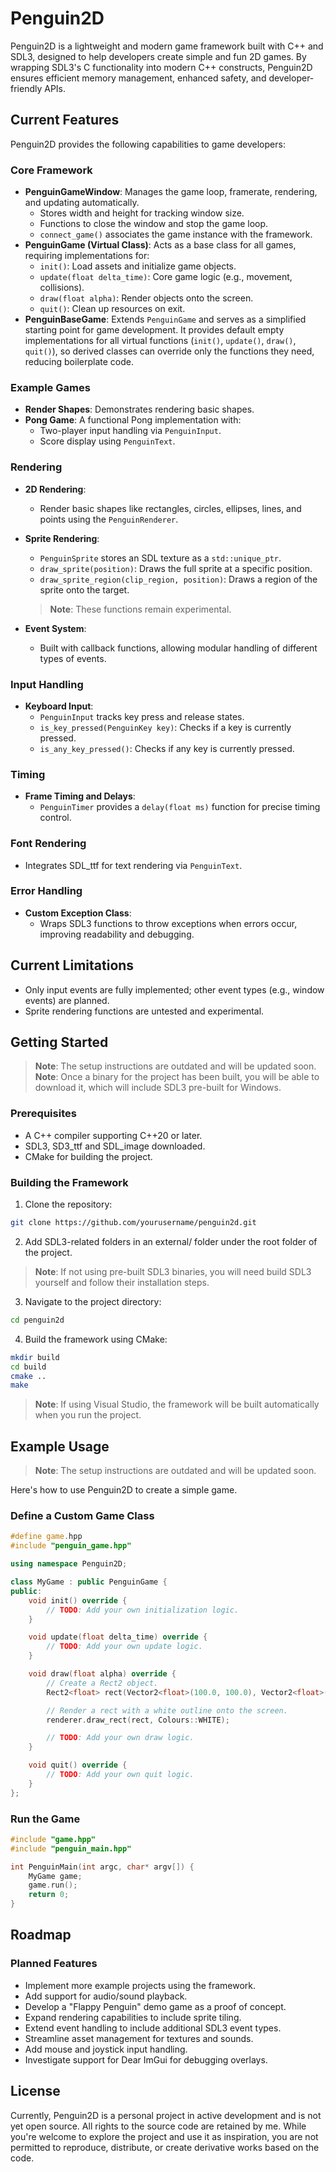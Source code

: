 # Penguin2D

Penguin2D is a lightweight and modern game framework built with C++ and SDL3, designed to help developers create simple and fun 2D games. By wrapping SDL3's C functionality into modern C++ constructs, Penguin2D ensures efficient memory management, enhanced safety, and developer-friendly APIs.

## Current Features
Penguin2D provides the following capabilities to game developers:

### Core Framework
- **PenguinGameWindow**: Manages the game loop, framerate, rendering, and updating automatically.
  - Stores width and height for tracking window size.
  - Functions to close the window and stop the game loop.
  - `connect_game()` associates the game instance with the framework.
- **PenguinGame (Virtual Class)**: Acts as a base class for all games, requiring implementations for:
  - `init()`: Load assets and initialize game objects.
  - `update(float delta_time)`: Core game logic (e.g., movement, collisions).
  - `draw(float alpha)`: Render objects onto the screen.
  - `quit()`: Clean up resources on exit.
- **PenguinBaseGame**: Extends `PenguinGame` and serves as a simplified starting point for game development. It provides default empty implementations for all virtual functions (`init()`, `update()`, `draw()`, `quit()`), so derived classes can override only the functions they need, reducing boilerplate code.

### Example Games
- **Render Shapes**: Demonstrates rendering basic shapes.
- **Pong Game**: A functional Pong implementation with:
  - Two-player input handling via `PenguinInput`.
  - Score display using `PenguinText`.
  
### Rendering
- **2D Rendering**:
  - Render basic shapes like rectangles, circles, ellipses, lines, and points using the `PenguinRenderer`.
- **Sprite Rendering**:
  - `PenguinSprite` stores an SDL texture as a `std::unique_ptr`.
  - `draw_sprite(position)`: Draws the full sprite at a specific position.
  - `draw_sprite_region(clip_region, position)`: Draws a region of the sprite onto the target.
  > **Note**: These functions remain experimental.

- **Event System**:
  - Built with callback functions, allowing modular handling of different types of events.

### Input Handling
- **Keyboard Input**:
  - `PenguinInput` tracks key press and release states.
  - `is_key_pressed(PenguinKey key)`: Checks if a key is currently pressed.
  - `is_any_key_pressed()`: Checks if any key is currently pressed.

### Timing
- **Frame Timing and Delays**:
  - `PenguinTimer` provides a `delay(float ms)` function for precise timing control.

### Font Rendering
- Integrates SDL_ttf for text rendering via `PenguinText`.

### Error Handling
- **Custom Exception Class**:
  - Wraps SDL3 functions to throw exceptions when errors occur, improving readability and debugging.

## Current Limitations
- Only input events are fully implemented; other event types (e.g., window events) are planned.
- Sprite rendering functions are untested and experimental.

## Getting Started
> **Note**: The setup instructions are outdated and will be updated soon.
> **Note**: Once a binary for the project has been built, you will be able to download it, which will include SDL3 pre-built for Windows.

### Prerequisites
- A C++ compiler supporting C++20 or later.
- SDL3, SD3_ttf and SDL_image downloaded.
- CMake for building the project.

### Building the Framework
1. Clone the repository:

```bash
git clone https://github.com/yourusername/penguin2d.git
```
2. Add SDL3-related folders in an external/ folder under the root folder of the project.
> **Note**: If not using pre-built SDL3 binaries, you will need build SDL3 yourself and follow their installation steps.
3. Navigate to the project directory:
```bash
cd penguin2d
```
4. Build the framework using CMake:
```bash
mkdir build
cd build  
cmake ..  
make
```
 > **Note**: If using Visual Studio, the framework will be built automatically when you run the project.

## Example Usage
> **Note**: The setup instructions are outdated and will be updated soon.

Here's how to use Penguin2D to create a simple game.

### Define a Custom Game Class

```cpp
#define game.hpp
#include "penguin_game.hpp"

using namespace Penguin2D;

class MyGame : public PenguinGame {
public:
    void init() override {
        // TODO: Add your own initialization logic.
    }

    void update(float delta_time) override {
        // TODO: Add your own update logic.
    }

    void draw(float alpha) override {
        // Create a Rect2 object.
        Rect2<float> rect(Vector2<float>(100.0, 100.0), Vector2<float>(100.0, 100.0));

        // Render a rect with a white outline onto the screen.
        renderer.draw_rect(rect, Colours::WHITE);

        // TODO: Add your own draw logic.
    }

    void quit() override {
        // TODO: Add your own quit logic.
    }
};
```

### Run the Game

```cpp
#include "game.hpp"
#include "penguin_main.hpp"

int PenguinMain(int argc, char* argv[]) {
    MyGame game;
    game.run();
    return 0;
}
```

## Roadmap
### Planned Features
- Implement more example projects using the framework.
- Add support for audio/sound playback.
- Develop a "Flappy Penguin" demo game as a proof of concept.
- Expand rendering capabilities to include sprite tiling.
- Extend event handling to include additional SDL3 event types.
- Streamline asset management for textures and sounds.
- Add mouse and joystick input handling.
- Investigate support for Dear ImGui for debugging overlays.

## License
Currently, Penguin2D is a personal project in active development and is not yet open source. All rights to the source code are retained by me. While you're welcome to explore the project and use it as inspiration, you are not permitted to reproduce, distribute, or create derivative works based on the code.
